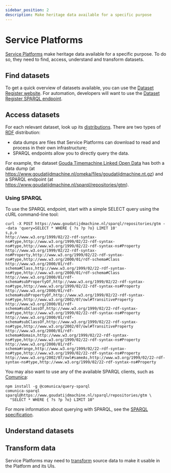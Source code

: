 ```yaml
---
sidebar_position: 2
description: Make heritage data available for a specific purpose
---
```


# Service Platforms

[Service Platforms](/glossary.md#service-platform) make heritage data available for a specific purpose. 
To do so, they need to find, access, understand and transform datasets.

## Find datasets

To get a quick overview of datasets available, you can use the [Dataset Register website](https://datasetregister.netwerkdigitaalerfgoed.nl/?lang=en).
For automation, developers will want to use the [Dataset Register SPARQL endpoint](/services/dataset-register/sparql.md).

## Access datasets

For each relevant dataset, look up its [distributions](../glossary.md#distribution).
There are two types of [RDF](../glossary.md#rdf) distribution:

* data dumps are files that Service Platforms can download to read and process in their own infrastructure;
* SPARQL endpoints allow you to directly query the data.

For example, the dataset [Gouda Timemachine Linked Open Data](https://datasetregister.netwerkdigitaalerfgoed.nl/show.php?lang=en&uri=https%3A%2F%2Fwww.goudatijdmachine.nl%2Fomeka%2Fapi%2Fitems%2F13000)
has both a data dump (at https://www.goudatijdmachine.nl/omeka/files/goudatijdmachine.nt.gz) and a SPARQL endpoint
(at https://www.goudatijdmachine.nl/sparql/repositories/gtm).

### Using SPARQL

To use the SPARQL endpoint, start with a simple SELECT query using the cURL command-line tool:

```shell
curl -X POST https://www.goudatijdmachine.nl/sparql/repositories/gtm --data 'query=SELECT * WHERE { ?s ?p ?o} LIMIT 10'
s,p,o
http://www.w3.org/1999/02/22-rdf-syntax-ns#type,http://www.w3.org/1999/02/22-rdf-syntax-ns#type,http://www.w3.org/1999/02/22-rdf-syntax-ns#Property
http://www.w3.org/1999/02/22-rdf-syntax-ns#Property,http://www.w3.org/1999/02/22-rdf-syntax-ns#type,http://www.w3.org/2000/01/rdf-schema#Class
http://www.w3.org/2000/01/rdf-schema#Class,http://www.w3.org/1999/02/22-rdf-syntax-ns#type,http://www.w3.org/2000/01/rdf-schema#Class
http://www.w3.org/2000/01/rdf-schema#subPropertyOf,http://www.w3.org/1999/02/22-rdf-syntax-ns#type,http://www.w3.org/1999/02/22-rdf-syntax-ns#Property
http://www.w3.org/2000/01/rdf-schema#subPropertyOf,http://www.w3.org/1999/02/22-rdf-syntax-ns#type,http://www.w3.org/2002/07/owl#TransitiveProperty
http://www.w3.org/2000/01/rdf-schema#subClassOf,http://www.w3.org/1999/02/22-rdf-syntax-ns#type,http://www.w3.org/1999/02/22-rdf-syntax-ns#Property
http://www.w3.org/2000/01/rdf-schema#subClassOf,http://www.w3.org/1999/02/22-rdf-syntax-ns#type,http://www.w3.org/2002/07/owl#TransitiveProperty
http://www.w3.org/2000/01/rdf-schema#domain,http://www.w3.org/1999/02/22-rdf-syntax-ns#type,http://www.w3.org/1999/02/22-rdf-syntax-ns#Property
http://www.w3.org/2000/01/rdf-schema#range,http://www.w3.org/1999/02/22-rdf-syntax-ns#type,http://www.w3.org/1999/02/22-rdf-syntax-ns#Property
http://www.w3.org/2002/07/owl#sameAs,http://www.w3.org/1999/02/22-rdf-syntax-ns#type,http://www.w3.org/1999/02/22-rdf-syntax-ns#Property
```

You may also want to use any of the available SPARQL clients, such as [Comunica](https://comunica.dev/docs/query/getting_started/query_cli/):

```shell
npm install -g @comunica/query-sparql
comunica-sparql sparql@https://www.goudatijdmachine.nl/sparql/repositories/gtm \
  "SELECT * WHERE { ?s ?p ?o} LIMIT 10"
```


For more information about querying with SPARQL, see the [SPARQL specification](https://www.w3.org/TR/sparql11-query/).




## Understand datasets


## Transform data

Service Platforms may need to [transform](../use/transform.md) source data to make it usable in the Platform and its UIs.
